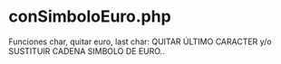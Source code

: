 # conSimboloEuro.php
Funciones char, quitar euro, last char: QUITAR ÚLTIMO CARACTER y/o SUSTITUIR CADENA SIMBOLO DE EURO..
